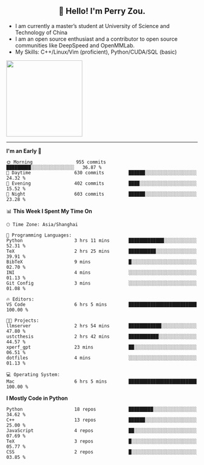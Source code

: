 <h2 align="center">👋 Hello! I'm Perry Zou.</h2>

- I am currently a master’s student at University of Science and Technology of China
- I am an open source enthusiast and a contributor to open source communities like DeepSpeed and OpenMMLab.
- My Skills: C++/Linux/Vim (proficient), Python/CUDA/SQL (basic)

<img height=200 align="center" src="https://github-readme-stats.vercel.app/api?username=zonepg" />

-------

<!--START_SECTION:waka-->
**I'm an Early 🐤** 

```text
🌞 Morning                955 commits         █████████░░░░░░░░░░░░░░░░   36.87 % 
🌆 Daytime                630 commits         ██████░░░░░░░░░░░░░░░░░░░   24.32 % 
🌃 Evening                402 commits         ████░░░░░░░░░░░░░░░░░░░░░   15.52 % 
🌙 Night                  603 commits         ██████░░░░░░░░░░░░░░░░░░░   23.28 % 
```


📊 **This Week I Spent My Time On** 

```text
🕑︎ Time Zone: Asia/Shanghai

💬 Programming Languages: 
Python                   3 hrs 11 mins       █████████████░░░░░░░░░░░░   52.31 % 
TeX                      2 hrs 25 mins       ██████████░░░░░░░░░░░░░░░   39.91 % 
BibTeX                   9 mins              █░░░░░░░░░░░░░░░░░░░░░░░░   02.70 % 
INI                      4 mins              ░░░░░░░░░░░░░░░░░░░░░░░░░   01.13 % 
Git Config               3 mins              ░░░░░░░░░░░░░░░░░░░░░░░░░   01.08 % 

🔥 Editors: 
VS Code                  6 hrs 5 mins        █████████████████████████   100.00 % 

🐱‍💻 Projects: 
llmserver                2 hrs 54 mins       ████████████░░░░░░░░░░░░░   47.80 % 
ustcthesis               2 hrs 42 mins       ███████████░░░░░░░░░░░░░░   44.57 % 
xperf_gpt                23 mins             ██░░░░░░░░░░░░░░░░░░░░░░░   06.51 % 
dotfiles                 4 mins              ░░░░░░░░░░░░░░░░░░░░░░░░░   01.13 % 

💻 Operating System: 
Mac                      6 hrs 5 mins        █████████████████████████   100.00 % 
```

**I Mostly Code in Python** 

```text
Python                   18 repos            █████████░░░░░░░░░░░░░░░░   34.62 % 
C++                      13 repos            ██████░░░░░░░░░░░░░░░░░░░   25.00 % 
JavaScript               4 repos             ██░░░░░░░░░░░░░░░░░░░░░░░   07.69 % 
TeX                      3 repos             █░░░░░░░░░░░░░░░░░░░░░░░░   05.77 % 
CSS                      2 repos             █░░░░░░░░░░░░░░░░░░░░░░░░   03.85 % 
```




<!--END_SECTION:waka-->
